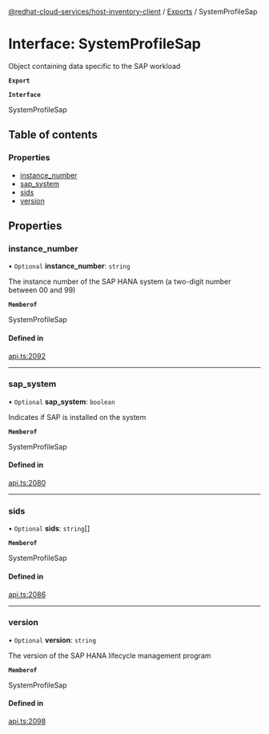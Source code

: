 [@redhat-cloud-services/host-inventory-client](../README.md) / [Exports](../modules.md) / SystemProfileSap

# Interface: SystemProfileSap

Object containing data specific to the SAP workload

**`Export`**

**`Interface`**

SystemProfileSap

## Table of contents

### Properties

- [instance\_number](SystemProfileSap.md#instance_number)
- [sap\_system](SystemProfileSap.md#sap_system)
- [sids](SystemProfileSap.md#sids)
- [version](SystemProfileSap.md#version)

## Properties

### instance\_number

• `Optional` **instance\_number**: `string`

The instance number of the SAP HANA system (a two-digit number between 00 and 99)

**`Memberof`**

SystemProfileSap

#### Defined in

[api.ts:2092](https://github.com/RedHatInsights/javascript-clients/blob/master/packages/host-inventory/api.ts#L2092)

___

### sap\_system

• `Optional` **sap\_system**: `boolean`

Indicates if SAP is installed on the system

**`Memberof`**

SystemProfileSap

#### Defined in

[api.ts:2080](https://github.com/RedHatInsights/javascript-clients/blob/master/packages/host-inventory/api.ts#L2080)

___

### sids

• `Optional` **sids**: `string`[]

**`Memberof`**

SystemProfileSap

#### Defined in

[api.ts:2086](https://github.com/RedHatInsights/javascript-clients/blob/master/packages/host-inventory/api.ts#L2086)

___

### version

• `Optional` **version**: `string`

The version of the SAP HANA lifecycle management program

**`Memberof`**

SystemProfileSap

#### Defined in

[api.ts:2098](https://github.com/RedHatInsights/javascript-clients/blob/master/packages/host-inventory/api.ts#L2098)
